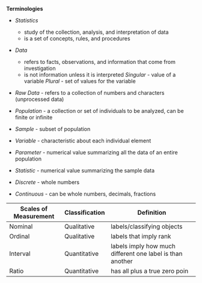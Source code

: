 **Terminologies**
- *Statistics* 
	- study of the collection, analysis, and interpretation of data
	- is a set of concepts, rules, and procedures

- *Data*
	- refers to facts, observations, and information that come from investigation 
	- is not information unless it is interpreted
	*Singular* - value of a variable
	*Plural* - set of values for the variable

- *Raw Data*  - refers to a collection of numbers and characters (unprocessed data)

- *Population*  - a collection or set of individuals to be analyzed, can be finite or infinite

- *Sample* - subset of population

- *Variable* - characteristic about each individual element

- *Parameter* - numerical value summarizing all the data of an entire population

- *Statistic* - numerical value summarizing the sample data

- *Discrete* - whole numbers

- *Continuous* - can be whole numbers, decimals, fractions

| **Scales of Measurement** | **Classification** | **Definition**                                            |
| ------------------------- | ------------------ | --------------------------------------------------------- |
| Nominal                   | Qualitative        | labels/classifying objects                                |
| Ordinal                   | Qualitative        | labels that imply rank                                    |
| Interval                  | Quantitative       | labels imply how much different one label is than another |
| Ratio                     | Quantitative       | has all plus a true zero poin                             |
